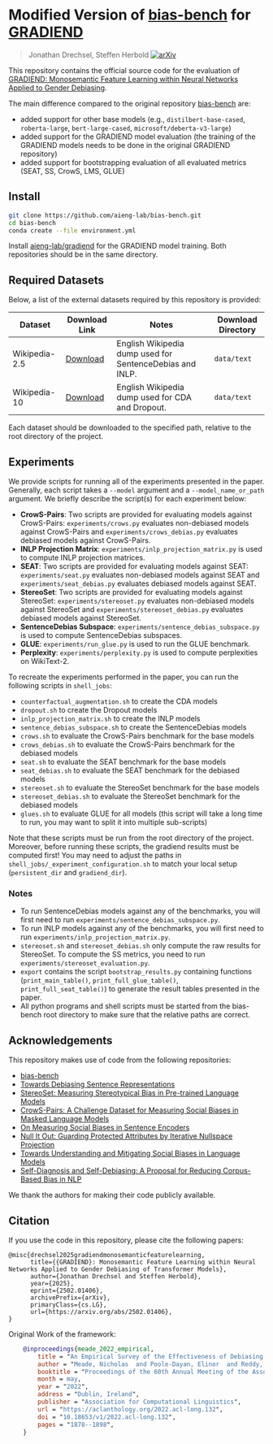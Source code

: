 # Modified Version of [bias-bench](https://github.com/McGill-NLP/bias-bench) for [GRADIEND](https://github.com/aieng-lab/gradiend)
> Jonathan Drechsel, Steffen Herbold
[![arXiv](https://img.shields.io/badge/arXiv-2502.01406-blue.svg)](https://arxiv.org/abs/2502.01406)

This repository contains the official source code for the evaluation of [GRADIEND: Monosemantic Feature Learning within Neural Networks Applied to Gender Debiasing](todo).

The main difference compared to the original repository [bias-bench](https://github.com/McGill-NLP/bias-bench) are:

- added support for other base models (e.g., `distilbert-base-cased`, `roberta-large`, `bert-large-cased`, `microsoft/deberta-v3-large`)
- added support for the GRADIEND model evaluation (the training of the GRADIEND models needs to be done in the original GRADIEND repository)
- added support for bootstrapping evaluation of all evaluated metrics (SEAT, SS, CrowS, LMS, GLUE)

## Install
```bash
git clone https://github.com/aieng-lab/bias-bench.git
cd bias-bench 
conda create --file environment.yml
```

Install [aieng-lab/gradiend](https://github.com/aieng-lab/gradiend) for the GRADIEND model training. Both repositories should be in the same directory.

## Required Datasets
Below, a list of the external datasets required by this repository is provided:

Dataset | Download Link | Notes | Download Directory
--------|---------------|-------|-------------------
Wikipedia-2.5 | [Download](https://drive.google.com/file/d/1JSlm8MYDbNjpMPnKbb91T-xZnlWAZmZl/view?usp=sharing) | English Wikipedia dump used for SentenceDebias and INLP. | `data/text`
Wikipedia-10 | [Download](https://drive.google.com/file/d/1boQTn44RnHdxWeUKQAlRgQ7xrlQ_Glwo/view?usp=sharing) | English Wikipedia dump used for CDA and Dropout. | `data/text`

Each dataset should be downloaded to the specified path, relative to the root directory of the project.

## Experiments
We provide scripts for running all of the experiments presented in the paper.
Generally, each script takes a `--model` argument and a `--model_name_or_path` argument.
We briefly describe the script(s) for each experiment below:

* **CrowS-Pairs**: Two scripts are provided for evaluating models against CrowS-Pairs: `experiments/crows.py` evaluates non-debiased
  models against CrowS-Pairs and `experiments/crows_debias.py` evaluates debiased models against CrowS-Pairs.
* **INLP Projection Matrix**: `experiments/inlp_projection_matrix.py` is used to compute INLP projection matrices.
* **SEAT**: Two scripts are provided for evaluating models against SEAT: `experiments/seat.py` evaluates non-debiased models against SEAT and
  `experiments/seat_debias.py` evaluates debiased models against SEAT.
* **StereoSet**: Two scripts are provided for evaluating models against StereoSet: `experiments/stereoset.py` evaluates non-debiased models against StereoSet and
  `experiments/stereoset_debias.py` evaluates debiased models against StereoSet.
* **SentenceDebias Subspace**: `experiments/sentence_debias_subspace.py` is used to compute SentenceDebias subspaces.
* **GLUE**: `experiments/run_glue.py` is used to run the GLUE benchmark.
* **Perplexity**: `experiments/perplexity.py` is used to compute perplexities on WikiText-2.

To recreate the experiments performed in the paper, you can run the following scripts in `shell_jobs`:
* `counterfactual_augmentation.sh` to create the CDA models
* `dropout.sh` to create the Dropout models
* `inlp_projection_matrix.sh` to create the INLP models
* `sentence_debias_subspace.sh` to create the SentenceDebias models
* `crows.sh` to evaluate the CrowS-Pairs benchmark for the base models
* `crows_debias.sh` to evaluate the CrowS-Pairs benchmark for the debiased models
* `seat.sh` to evaluate the SEAT benchmark for the base models
* `seat_debias.sh` to evaluate the SEAT benchmark for the debiased models
* `stereoset.sh` to evaluate the StereoSet benchmark for the base models
* `stereoset_debias.sh` to evaluate the StereoSet benchmark for the debiased models
* `glues.sh` to evaluate GLUE for all models (this script will take a long time to run, you may want to split it into multiple sub-scripts)

Note that these scripts must be run from the root directory of the project.
Moreover, before running these scripts, the gradiend results must be computed first!
You may need to adjust the paths in `shell_jobs/_experiment_configuration.sh` to match your local setup (`persistent_dir` and `gradiend_dir`).

### Notes
* To run SentenceDebias models against any of the benchmarks, you will first need to run `experiments/sentence_debias_subspace.py`.
* To run INLP models against any of the benchmarks, you will first need to run `experiments/inlp_projection_matrix.py`.
* `stereoset.sh` and `stereoset_debias.sh` only compute the raw results for StereoSet. To compute the SS metrics, you need to run `experiments/stereoset_evaluation.py`.
* `export` contains the script `bootstrap_results.py` containing functions (`print_main_table()`, `print_full_glue_table()`, `print_full_seat_table()`) to generate the result tables presented in the paper.
* All python programs and shell scripts must be started from the bias-bench root directory to make sure that the relative paths are correct.


## Acknowledgements
This repository makes use of code from the following repositories:

* [bias-bench](https://github.com/McGill-NLP/bias-bench)
* [Towards Debiasing Sentence Representations](https://github.com/pliang279/sent_debias)
* [StereoSet: Measuring Stereotypical Bias in Pre-trained Language Models](https://github.com/moinnadeem/stereoset)
* [CrowS-Pairs: A Challenge Dataset for Measuring Social Biases in Masked Language Models](https://github.com/nyu-mll/crows-pairs)
* [On Measuring Social Biases in Sentence Encoders](https://github.com/w4ngatang/sent-bias)
* [Null It Out: Guarding Protected Attributes by Iterative Nullspace Projection](https://github.com/shauli-ravfogel/nullspace_projection)
* [Towards Understanding and Mitigating Social Biases in Language Models](https://github.com/pliang279/lm_bias)
* [Self-Diagnosis and Self-Debiasing: A Proposal for Reducing Corpus-Based Bias in NLP](https://direct.mit.edu/tacl/article/doi/10.1162/tacl_a_00434/108865/Self-Diagnosis-and-Self-Debiasing-A-Proposal-for)

We thank the authors for making their code publicly available.

## Citation
If you use the code in this repository, please cite the following papers:
```
@misc{drechsel2025gradiendmonosemanticfeaturelearning,
      title={{GRADIEND}: Monosemantic Feature Learning within Neural Networks Applied to Gender Debiasing of Transformer Models}, 
      author={Jonathan Drechsel and Steffen Herbold},
      year={2025},
      eprint={2502.01406},
      archivePrefix={arXiv},
      primaryClass={cs.LG},
      url={https://arxiv.org/abs/2502.01406}, 
}
```

Original Work of the framework:
```bibtex
    @inproceedings{meade_2022_empirical,
        title = "An Empirical Survey of the Effectiveness of Debiasing Techniques for Pre-trained Language Models",
        author = "Meade, Nicholas  and Poole-Dayan, Elinor  and Reddy, Siva",
        booktitle = "Proceedings of the 60th Annual Meeting of the Association for Computational Linguistics (Volume 1: Long Papers)",
        month = may,
        year = "2022",
        address = "Dublin, Ireland",
        publisher = "Association for Computational Linguistics",
        url = "https://aclanthology.org/2022.acl-long.132",
        doi = "10.18653/v1/2022.acl-long.132",
        pages = "1878--1898",
    }
```
